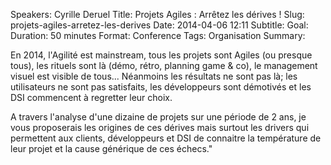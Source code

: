 Speakers: Cyrille Deruel
Title: Projets Agiles : Arrêtez les dérives !
Slug: projets-agiles-arretez-les-derives
Date: 2014-04-06 12:11
Subtitle: 
Goal: 
Duration: 50 minutes
Format: Conference
Tags: Organisation
Summary: 


En 2014, l'Agilité est mainstream, tous les projets sont Agiles (ou presque tous), les rituels sont là (démo, rétro, planning game & co), le management visuel est visible de tous... 
Néanmoins les résultats ne sont pas là; les utilisateurs ne sont pas satisfaits, les développeurs sont démotivés et les DSI commencent à regretter leur choix. 

A travers l'analyse d'une dizaine de projets sur une période de 2 ans, je vous proposerais les origines de ces dérives mais surtout les drivers qui permettent aux clients, développeurs et DSI de connaitre la température de leur projet et la cause générique de ces échecs."

